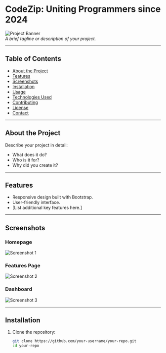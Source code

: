 <!-- Note: In order to view the .db files please install an extension. Thank you. -->
# CodeZip: Uniting Programmers since 2024

![Project Banner](https://via.placeholder.com/1200x300?text=Project+Banner)  
*A brief tagline or description of your project.*

---

## Table of Contents

- [About the Project](#about-the-project)
- [Features](#features)
- [Screenshots](#screenshots)
- [Installation](#installation)
- [Usage](#usage)
- [Technologies Used](#technologies-used)
- [Contributing](#contributing)
- [License](#license)
- [Contact](#contact)

---

## About the Project

Describe your project in detail:
- What does it do?
- Who is it for?
- Why did you create it?

---

## Features

- Responsive design built with Bootstrap.
- User-friendly interface.
- [List additional key features here.]

---

## Screenshots

### Homepage
![Screenshot 1](https://via.placeholder.com/800x400?text=Screenshot+1)

### Features Page
![Screenshot 2](https://via.placeholder.com/800x400?text=Screenshot+2)

### Dashboard
![Screenshot 3](https://via.placeholder.com/800x400?text=Screenshot+3)

---

## Installation

1. Clone the repository:
   ```bash
   git clone https://github.com/your-username/your-repo.git
   cd your-repo
